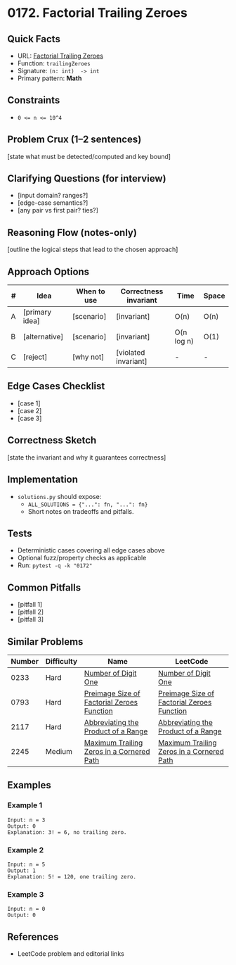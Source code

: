 # 0172. Factorial Trailing Zeroes

## Quick Facts

- URL: [Factorial Trailing Zeroes](https://leetcode.com/problems/factorial-trailing-zeroes/)
- Function: `trailingZeroes`
- Signature: `(n: int)  -> int`
- Primary pattern: **Math**

## Constraints

- `0 <= n <= 10^4`

## Problem Crux (1–2 sentences)

[state what must be detected/computed and key bound]

## Clarifying Questions (for interview)

- [input domain? ranges?]
- [edge-case semantics?]
- [any pair vs first pair? ties?]

## Reasoning Flow (notes-only)

[outline the logical steps that lead to the chosen approach]

## Approach Options

| # | Idea | When to use | Correctness invariant | Time | Space |
|---|------|-------------|-----------------------|------|-------|
| A | [primary idea] | [scenario] | [invariant] | O(n) | O(n) |
| B | [alternative] | [scenario] | [invariant] | O(n log n) | O(1) |
| C | [reject] | [why not] | [violated invariant] | - | - |

## Edge Cases Checklist

- [case 1]
- [case 2]
- [case 3]

## Correctness Sketch

[state the invariant and why it guarantees correctness]

## Implementation

- `solutions.py` should expose:
  - `ALL_SOLUTIONS = {"...": fn, "...": fn}`
  - Short notes on tradeoffs and pitfalls.

## Tests

- Deterministic cases covering all edge cases above
- Optional fuzz/property checks as applicable
- Run: `pytest -q -k "0172"`

## Common Pitfalls

- [pitfall 1]
- [pitfall 2]
- [pitfall 3]

## Similar Problems

| Number | Difficulty | Name | LeetCode |
|---|---|---|---|
| 0233 | Hard | [Number of Digit One](../0233-number-of-digit-one/readme.md) | [Number of Digit One](https://leetcode.com/problems/number-of-digit-one/) |
| 0793 | Hard | [Preimage Size of Factorial Zeroes Function](../0793-preimage-size-of-factorial-zeroes-function/readme.md) | [Preimage Size of Factorial Zeroes Function](https://leetcode.com/problems/preimage-size-of-factorial-zeroes-function/) |
| 2117 | Hard | [Abbreviating the Product of a Range](../2117-abbreviating-the-product-of-a-range/readme.md) | [Abbreviating the Product of a Range](https://leetcode.com/problems/abbreviating-the-product-of-a-range/) |
| 2245 | Medium | [Maximum Trailing Zeros in a Cornered Path](../2245-maximum-trailing-zeros-in-a-cornered-path/readme.md) | [Maximum Trailing Zeros in a Cornered Path](https://leetcode.com/problems/maximum-trailing-zeros-in-a-cornered-path/) |

## Examples

### Example 1

```text
Input: n = 3
Output: 0
Explanation: 3! = 6, no trailing zero.
```

### Example 2

```text
Input: n = 5
Output: 1
Explanation: 5! = 120, one trailing zero.
```

### Example 3

```text
Input: n = 0
Output: 0
```

## References

- LeetCode problem and editorial links

